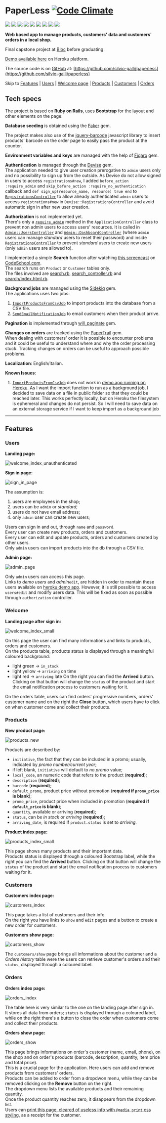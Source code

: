# PaperLess [![Code Climate](https://codeclimate.com/github/silvio-galli/paperless/badges/gpa.svg)](https://codeclimate.com/github/silvio-galli/paperless)  
![](https://img.shields.io/badge/rails-4.2.5-green.svg?style=flat) ![](https://img.shields.io/badge/bootstrap_sass-3.3.6-green.svg?style=flat) ![](https://img.shields.io/badge/faker-1.6.3-green.svg?style=flat) ![](https://img.shields.io/badge/jquery_rails-4.0.5-green.svg?style=flat) ![](https://img.shields.io/badge/figaro-1.1.1-green.svg?style=flat) ![](https://img.shields.io/badge/devise-3.5.6-green.svg?style=flat) ![](https://img.shields.io/badge/sidekiq-4.1.4-green.svg?style=flat) ![](https://img.shields.io/badge/will_paginate-3.1.0-green.svg?style=flat) ![](https://img.shields.io/badge/papertrail-5.2.0-green.svg?style=flat)

**Web based app to manage products, customers' data and customers' orders in a local shop.**

Final capstone project at [Bloc](https://www.bloc.io/users/silvio-galli) before graduating.

[Demo available here](https://warm-coast-71743.herokuapp.com) on Heroku platform.

The source code is on [GitHub](https://github.com) at: [https://github.com/silvio-galli/paperless](https://github.com/silvio-galli/paperless)

Skip to [Features](#features) | [Users](#users) | [Welcome page](#welcome) | [Products](#products) | [Customers](#customers) | [Orders](#orders)

## Tech specs
The project is based on **Ruby on Rails**, uses **Bootstrap** for the layout and other elements on the page.

**Database seeding** is obtained using the [Faker](https://github.com/stympy/faker) gem.

The project makes also use of the [jquery-barcode](http://barcode-coder.com/en/barcode-jquery-plugin-201.html) javascript library to insert products' barcode on the order page to easily pass the product at the counter.

**Environment variables and keys** are managed with the help of [Figaro](https://github.com/laserlemon/figaro) gem.

**Authentication** is managed through the [Devise](https://github.com/plataformatec/devise) gem.  
The application needed to give user creation prerogative to `admin` users only and no possibility to sign up from the outside. As Devise do not allow signed in users to access `registrations#new`, I added `before_action :require_admin` and `skip_before_action :require_no_authentication` callback and `def sign_up(resource_name, resource) true end` to [`RegistrationsController`](app/controllers/registrations_controller.rb) to allow already authenticated `admin` users to access `registrations#new` in `Devise::RegistrationsController` and avoid automatic sign in after new user creation.

**Authorization** is not implemented yet.  
There's only a [`require_admin`](https://github.com/silvio-galli/paperless/blob/master/app/controllers/application_controller.rb) method in the `ApplicationController` class to prevent non admin users to access users' resources. It is called in [`Admin::UsersController`](https://github.com/silvio-galli/paperless/blob/master/app/controllers/admin/users_controller.rb) and [`Admin::DashboardController`](https://github.com/silvio-galli/paperless/blob/master/app/controllers/admin/dashboard_controller.rb) (where `admin` users can manage _standard_ users to reset their password) and inside [`RegistrationsController`](https://github.com/silvio-galli/paperless/blob/master/app/controllers/registrations_controller.rb) to prevent _standard_ users to create new users (only `admin` users are allowed to).

I implemented a simple **Search** function after watching [this screencast](https://www.codeschool.com/screencasts/basecamp-search) on [CodeSchool.com](https://www.codeschool.com/).  
The search runs on `Product` or `Customer` tables only.  
The files involved are [search.rb](app/models/search.rb), [search_controller.rb](app/controllers/search_controller.tb) and [search/index.html.rb](app/views/search/index.html.rb).

**Background jobs** are managed using the [Sidekiq](https://github.com/mperham/sidekiq) gem.  
The applications uses two jobs:
1. [`ImportProductsFromCsvJob`](https://github.com/silvio-galli/paperless/blob/master/app/jobs/import_products_from_csv_job.rb) to import products into the database from a CSV file.
2. [`SendEmailNotificationJob`](https://github.com/silvio-galli/paperless/blob/master/app/jobs/send_email_notification_job.rb) to email customers when their product arrive.

**Pagination** is implemented through [will_paginate](https://github.com/mislav/will_paginate) gem.

**Changes on orders** are tracked using the [PaperTrail](https://github.com/airblade/paper_trail) gem.  
When dealing with customers' order it is possible to encounter problems and it could be useful to understand where and why the order processing stuck. Tracking changes on orders can be useful to approach possible problems.

**Localization**: English/Italian.

**Known Issues**:
1. [`ImportProductsFromCsvJob`](https://github.com/silvio-galli/paperless/blob/master/app/jobs/import_products_from_csv_job.rb) does not work in [demo app running on Heroku](https://warm-coast-71743.herokuapp.com). As I want the import function to run as a background job, I decided to save data on a file in public folder so that they could be reached later. This works perfectly locally, but on Heroku the filesystem is ephemeral and changes do not persist. So I will need to save data on an external storage service if I want to keep import as a background job 

---

## Features

### Users

**Landing page:**

![welcome_index_unauthenticated](https://cloud.githubusercontent.com/assets/15610747/25229134/691e719c-25cf-11e7-975b-40d68c191366.png)

**Sign in page:**

![sign_in_page](https://cloud.githubusercontent.com/assets/15610747/25229232/caef76e6-25cf-11e7-8b2b-5fdb70fe90cb.png)

The assumption is:
 1. users are employees in the shop;
 2. users can be `admin` or _standard_;
 3. users do not have email address;
 4. only `admin` user can create new users;

Users can sign in and out, through `name` and `password`.  
Every user can create new products, orders and customers.  
Every user can edit and update products, orders and customers created by other users.  
Only `admin` users can import products into the db through a CSV file.

**Admin page:**

![admin_page](https://cloud.githubusercontent.com/assets/15610747/25229561/0ed9a8e4-25d1-11e7-9aac-ead5c2dc1d97.png)

Only `admin` users can access this page.  
Links to _demo users_ and _admin_`edit`, are hidden in order to mantain these users available on [heroku demo app]().
However, it is still possible to access `users#edit` and modify users data. This will be fixed as soon as possible through `authorization` controller.

### Welcome

**Landing page after sign in:**

![welcome_index_small](https://cloud.githubusercontent.com/assets/15610747/25228626/642d3792-25cd-11e7-8bab-2d7600b13ba0.png)

On this page the user can find many informations and links to products, orders and customers.  
On the products table, products status is displayed through a meaningful coloured background:
- light green -> `in_stock`
- light yellow -> `arriving` on time
- light red -> `arriving` late
On the right you can find the **Arrived** button. Clicking on that button will change the `status` of the product and start the email notification process to customers waiting for it.

On the orders table, users can find orders' progressive numbers, orders' customer name and on the right the **Close** button, which users have to click on when customer come and collect their products.

### Products

**New product page:**

![products_new](https://cloud.githubusercontent.com/assets/15610747/25228317/419e235e-25cc-11e7-991f-4321dbae31aa.png)

Products are described by:
- `initiative`, the fact that they can be included in a promo; usually, indicated by _promo number/current year_;
- if left blank, `initiative` will default to _no promo_ value;
- `local_code`, an numeric code that refers to the product (**required**);
- `description` (**required**);
- `barcode` (**required**);
- `default_promo`, product price without promotion (**required if `promo_price` is blank**);
- `promo_price`, product price when included in promotion (**required if `default_price` is blank**);
- `quantity`, available or arriving (**required**);
- `status`, can be _in stock_ or _arriving_ (**required**);
- `arriving_date`, is required if `product.status` is set to _arriving_.


**Product index page:**

![products_index_small](https://cloud.githubusercontent.com/assets/15610747/25228338/587378c2-25cc-11e7-99d4-be9fd68c9da4.png)

This page shows many products and their important data.  
Products status is displayed through a coloured Bootstrap label, while the right you can find the **Arrived** button. Clicking on that button will change the `status` of the product and start the email notification process to customers waiting for it.

### Customers

**Customers index page:**

![customers_index](https://cloud.githubusercontent.com/assets/15610747/25229971/bfa8dc2a-25d2-11e7-89a9-f74322b6c28c.png)

This page takes a list of customers and their info.  
On the right you have links to `show` and `edit` pages and a button to create a new order for customers.

**Customers show page:**

![customers_show](https://cloud.githubusercontent.com/assets/15610747/25230260/a04474e2-25d3-11e7-9918-1a68e89a5fe7.png)

The `customers/show` page brings all informations about the customer and a _Orders history_ table were the users can retrieve customer's orders and their `status`, displayed through a coloured label.


### Orders

**Orders index page:**

![orders_index](https://cloud.githubusercontent.com/assets/15610747/25230515/8d0e2aa2-25d4-11e7-9324-f9f12f3b530e.png)

The table here is very similar to the one on the landing page after sign in.  
It stores all data from orders; `status` is displayed through a coloured label, while on the right there's a button to close the order when customers come and collect their products.

**Orders show page:**

![orders_show](https://cloud.githubusercontent.com/assets/15610747/25230891/0345e5f6-25d6-11e7-9a58-0ec5212570f2.png)

This page brings informations on order's customer (name, email, phone), on the shop and on order's products (barcode, description, quantity, item price and total price).  
This is a crucial page for the application. Here users can add and remove products from customers' orders.  
Products can be added to order from a dropdwon menu, while they can be removed clicking on the **Remove** button on the right.  
The dropdown menu lists the available products and their remaining quantity.  
Once the product quantity reaches zero, it disappears from the dropdown list.  
Users can [print this page, cleared of useless info with `@media print` css styling,](https://cloud.githubusercontent.com/assets/15610747/25231261/876dc7f8-25d7-11e7-916b-7d60c519ceb1.png) as a receipt for the customer.
